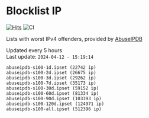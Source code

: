 # Blocklist IP

[![Hits](https://hits.seeyoufarm.com/api/count/incr/badge.svg?url=https%3A%2F%2Fgithub.com%2Fborestad%2Fblocklist-ip%2F&count_bg=%2379C83D&title_bg=%23555555&icon=&icon_color=%23E7E7E7&title=hits&edge_flat=false)](https://hits.seeyoufarm.com)  ![CI](https://img.shields.io/github/workflow/status/borestad/blocklist-ip/CI?style=flat-square)

Lists with worst IPv4 offenders, provided by [AbuseIPDB](https://www.abuseipdb.com/)

<!-- FOOTER-PLACEHOLDER -->
Updated every 5 hours<br>
Last update: `2024-04-12 - 15:19:14`
```
abuseipdb-s100-1d.ipset (22742 ip)
abuseipdb-s100-2d.ipset (26675 ip)
abuseipdb-s100-3d.ipset (29262 ip)
abuseipdb-s100-7d.ipset (35173 ip)
abuseipdb-s100-30d.ipset (59152 ip)
abuseipdb-s100-60d.ipset (81334 ip)
abuseipdb-s100-90d.ipset (103393 ip)
abuseipdb-s100-120d.ipset (124971 ip)
abuseipdb-s100-all.ipset (512396 ip)
```
